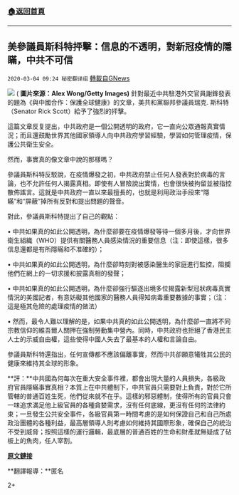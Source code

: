###  [:house:返回首頁](https://github.com/ourhimalayas/txt)
---

## 美參議員斯科特抨擊：信息的不透明，對新冠疫情的隱瞞，中共不可信
`2020-03-04 09:24 秘密翻译组` [轉載自GNews](https://gnews.org/zh-hant/130981/)

![](https://s3-ap-northeast-1.amazonaws.com/news.guo.offload.media/wp-content/uploads/2020/03/04092236/A1615920-6011-4790-B5C4-186A4D73217E.jpeg) ( **圖片來源：Alex Wong/Getty Images)** 
針對最近中共駐港外交官員謝鋒發表的題為《與中國合作：保護全球健康》的文章，美共和黨聯邦參議員瑞克. 斯科特（Senator Rick Scott）給予了強烈的抨擊。

這篇文章反复提出，中共政府是一個公開透明的政府，它一直向公眾通報真實情況；而且還鼓勵世界其他國家領導人向中共政府學習經驗，學習如何管理疫情，保護公共衛生安全。

然而，事實真的像文章中說的那樣嗎？

參議員斯科特反駁說，在疫情爆發之初，中共政府禁止任何人發表對於病毒的言論，也不允許任何人揭露真相。即使有人冒險說出實情，也會很快被拘留並被指控散佈謠言。這就是中共政府一直以來最擅長的，也就是利用政治手段來“隱瞞”和“屏蔽”掉所有反對和提出問題的聲音。

對此，參議員斯科特提出了自己的觀點：

• 中共如果真的如此公開透明，為什麼卻要在疫情爆發等待一個多月後，才向世界衛生組織（WHO）提供有關醫務人員感染情況的重要信息（注：即使這樣，很多信息還都是有所隱瞞和不准確的）；

• 中共如果真的如此公開透明，為什麼卻時刻對被感染醫生的家庭進行監控，阻攔他們在網上的一切求援和披露真相的發聲；

• 中共如果真的如此公開透明，為什麼卻強行驅逐出境多位揭露新型冠狀病毒真實情況的美國記者，有意妨礙其他國家的醫務人員得知病毒重要數據的事實；（注：這是極其危險的處理疫情的做法）

• 然而，最令人難以理解的是，如果中共真的如此公開透明，為什麼卻一直將不同宗教信仰的維吾爾人關押在強制勞動集中營內。同時，中共政府也拒絕了香港民主人士的示威自由權，這些使得中國人失去了最基本的人權和言論自由。

參議員斯科特還指出，任何宣傳都不應該偏離事實，然而中共卻願意犧牲其公民的健康來維持其全球的形象。

**評：**中共國為何每次在重大安全事件裡，都會出現大量的人員損失，各級政府官員隱瞞事實真相？本質上在中共體制下，中共官員只需要對上負責，對於它所管轄的普通百姓生死，他們從來就不在乎。這樣的邪惡體制，使得所有的官員只會一味追求滿足他上級官員的各種貪婪需求，沒有任何底線，更沒有任何的法律約束；一旦發生公共安全事件，各級官員第一時間考慮的是如何保證自己和自己所處政治團體的各種利益，最高層領導人則考慮如何維持其國際形象，確保自己的統治不受到威脅；按照這樣的運行邏輯，最底層的普通百姓的生命和財產就無疑成了砧板上的魚肉，任人宰割。

**[原文鏈接](https://www.nytimes.com/2020/03/03/opinion/letters/china-coronavirus.html)**

**翻譯報導：**匿名

2+
